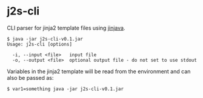 # j2s-cli

CLI parser for jinja2 template files using [jinjava](https://github.com/HubSpot/jinjava).

```
$ java -jar j2s-cli-v0.1.jar
Usage: j2s-cli [options]

  -i, --input <file>   input file
  -o, --output <file>  optional output file - do not set to use stdout
```

Variables in the jinja2 template will be read from the environment and can also be passed as:
```
$ var1=something java -jar j2s-cli-v0.1.jar
```
